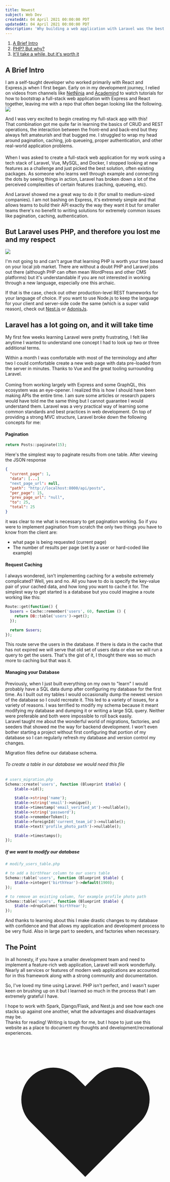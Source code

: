 ```yaml
---
title: Newest
subject: Web Dev
createdAt: 04 April 2021 00:00:00 PDT
updatedAt: 04 April 2021 00:00:00 PDT
description: 'Why building a web application with Laravel was the best learning experience I could have asked for.'
---
```


1. [A Brief Intro](#a-brief-intro)
1. [PHP? But why?](#but-php)
1. [It'll take a while, but it's worth it](#takes-a-while)

<h2 id="a-brief-intro">A Brief Intro</h2>

I am a self-taught developer who worked primarily with <span class="tech-word">React</span> and <span class="tech-word">Express.js</span> when I first began. Early on in my development journey, I relied on videos from channels like <a href="https://www.youtube.com/channel/UCW5YeuERMmlnqo4oq8vwUpg" target="__blank">NetNinja</a> and <a href="https://www.youtube.com/channel/UCSJbGtTlrDami-tDGPUV9-w" target="__blank">Academind</a> to watch tutorials for how to bootstrap a full-stack web application with Express and React together, leaving me with a repo that often began looking like the following.
<img src="https://imgur.com/Iy4UUyy.png">

<div class="caption">And I was very excited to begin creating my full-stack app with this!</div>
 That combination got me quite far in learning the basics of CRUD and REST operations, the interaction between the front-end and back-end but they always felt <span class="italic font-semibold">amateurish</span> and that bugged me. I struggled to wrap my head around pagination, caching, job queueing, proper authentication, and other real-world application problems.

####

When I was asked to create a full-stack web application for my work using a tech stack of <span class="tech-word">Laravel</span>, <span class="tech-word">Vue</span>, <span class="tech-word">MySQL</span>, and <span class="tech-word">Docker</span>, I stopped looking at new features as a challenge and just picked the best solution, often existing packages. As someone who learns well through example and connecting the dots by seeing things in action, Laravel has broken down a lot of the perceived complexities of certain features (caching, queueing, etc).

<div class="caption" >
And Laravel showed me a great way to do it (for small to medium-sized companies). I am not bashing on Express, it's extremely simple and that allows teams to build their API exactly the way they want it but for smaller teams there's <span class="not-italic font-semibold">no benefit to writing solutions for extremely common issues like pagination, caching, authentication.</span>
</span>

</div>

<h2 id="but-php">
But Laravel uses PHP, and therefore you lost me and my respect
</h2>

<!-- ![Alt Text](https://i.kym-cdn.com/entries/icons/original/000/034/772/Untitled-1.png) -->

<img src="https://i.kym-cdn.com/entries/icons/original/000/034/772/Untitled-1.png" class="h-48 w-auto ">

I'm not going to and can't argue that learning PHP is worth your time based on your local job market. There are without a doubt PHP and Laravel jobs out there (although PHP can often mean WordPress and other CMS platforms) but it's understandable if you are not interested in working through a new language, especially one this archaic.

<div class="caption">
If that is the case, check out other production-level REST frameworks for your language of choice. If you want to use <span class="tech-word">Node.js</span> to keep the language for your client and server-side code the same (which is a super valid reason), check out <a href="https://nestjs.com/">Nest.js</a> or <a href="https://adonisjs.com/">AdonisJs</a>.</div>

<h2 id="takes-a-while">Laravel has a lot going on, and it will take time</h2>

<span>My first few weeks learning Laravel were pretty frustrating, I felt like anytime I wanted to understand one concept I had to look up two or three additional terms.

<div class="italic">
Within a month I was comfortable with most of the terminology and after two I could comfortable create a new web page with data pre-loaded from the server in minutes. Thanks to Vue and the great tooling surrounding Laravel.
</div>
<br>
Coming from working largely with Express and some GraphQL, this ecosystem was an eye-opener. I realized this is how I should have been making APIs the entire time. I am sure some articles or research papers would have told me the same thing but I cannot guarantee I would understand them. Laravel was a very practical way of learning some common standards and best practices in web development. On top of providing a strong MVC structure, Laravel broke down the following concepts for me:

#### Pagination

```php
return Posts::paginate(15);
```

Here's the simplest way to paginate results from one table. After viewing the JSON response

```json
{
  "current_page": 1,
  "data": [...]
  "next_page_url": null,
  "path": "http://localhost:8000/api/posts",
  "per_page": 15,
  "prev_page_url": "null",
  "to": 25,
  "total": 25
}
```

it was clear to me what is necessary to get pagination working. So if you were to implement pagination from scratch the only two things you have to know from the client are:

- what page is being requested (current page)
- The number of results per page (set by a user or hard-coded like example)

#### Request Caching

I always wondered, isn't implementing caching for a website extremely complicated? Well, yes and no. All you have to do is specify the key-value pair of your cached data, and how long you want to cache it for. The simplest way to get started is a database but you could imagine a route working like this:

```php
Route::get(function() {
  $users = Cache::remember('users', 60, function () {
    return DB::table('users')->get();
  });

  return $users;
});
```

<div class="caption">
  This route serve the users in the database. If there is data in the cache that has not expired we will serve that old set of users data or else we will run a query to get the users. That's the gist of it, I thought there was so much more to caching but that was it. 
</div>

#### Managing your Database

Previously, when I just built everything on my own to "learn" I would probably have a SQL data dump after configuring my database for the first time. As I built out my tables I would occasionally dump the newest version of the database so I could recreate it. This led to a variety of issues, for a variety of reasons. I was terrified to modify my schema because it meant modifying my database and dumping it or writing a large SQL query. Neither were preferable and both were impossible to roll back easily.
<br>
Laravel taught me about the wonderful world of migrations, factories, and seeders that showed me the way for backend development. I won't even bother starting a project without first configuring that portion of my database so I can regularly refresh my database and version control my changes.

Migration files define our database schema.

###### To create a table in our database we would need this file

```php
# users_migration.php
Schema::create('users', function (Blueprint $table) {
    $table->id();

    $table->string('name');
    $table->string('email')->unique();
    $table->timestamp('email_verified_at')->nullable();
    $table->string('password');
    $table->rememberToken();
    $table->foreignId('current_team_id')->nullable();
    $table->text('profile_photo_path')->nullable();

    $table->timestamps();
});
```

##### If we want to modify our database

```php
# modify_users_table.php

# to add a birthYear column to our users table
Schema::table('users', function (Blueprint $table) {
    $table->integer('birthYear')->default(1900);
});

# to remove an existing column, for example profile photo path
Schema::table('users', function (Blueprint $table) {
    $table->dropColumn('birthYear');
});
```

<div class="caption">
And thanks to learning about this I make drastic changes to my database with confidence and that allows my application and development process to be very fluid. Also in large part to seeders, and factories when necessary.
</div>

<h2>The Point</h2>

In all honesty, if you have a <span class="tech-word" >smaller development team</span> and need to implement a <span class="tech-word">feature-rich web application</span>, Laravel will work wonderfully. Nearly all services or features of modern web applications are accounted for in this framework along with a strong community and documentation.

So, I've loved my time using Laravel. PHP isn't perfect, and I wasn't super keen on brushing up on it but I learned so much in the process that I am extremely grateful I have.

<div class="caption">
I hope to work with Spark, Django/Flask, and Nest.js and see how each one stacks up against one another, what the advantages and disadvantages may be.</div>

<span>
Thanks for reading! Writing is tough for me, but I hope to just use this website as a place to document my thoughts and development/recreational experiences.
  <svg xmlns="http://www.w3.org/2000/svg" class="h-5 w-5 mb-2 text-red-500 inline" viewBox="0 0 20 20" fill="currentColor">
    <path fill-rule="evenodd" d="M3.172 5.172a4 4 0 015.656 0L10 6.343l1.172-1.171a4 4 0 115.656 5.656L10 17.657l-6.828-6.829a4 4 0 010-5.656z" clip-rule="evenodd" />
  </svg>
</span>

</span>
